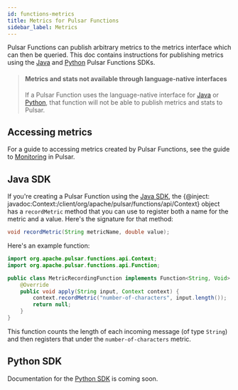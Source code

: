 ```yaml
---
id: functions-metrics
title: Metrics for Pulsar Functions
sidebar_label: Metrics
---
```


Pulsar Functions can publish arbitrary metrics to the metrics interface which can then be queried. This doc contains instructions for publishing metrics using the [Java](#java-sdk) and [Python](#python-sdk) Pulsar Functions SDKs.

> #### Metrics and stats not available through language-native interfaces
> If a Pulsar Function uses the language-native interface for [Java](functions-api.md#java-native) or [Python](#python-native), that function will not be able to publish metrics and stats to Pulsar.

## Accessing metrics

For a guide to accessing metrics created by Pulsar Functions, see the guide to [Monitoring](deploy-monitoring.md) in Pulsar.

## Java SDK

If you're creating a Pulsar Function using the [Java SDK](functions-api.md#java-sdk), the {@inject: javadoc:Context:/client/org/apache/pulsar/functions/api/Context} object has a `recordMetric` method that you can use to register both a name for the metric and a value. Here's the signature for that method:

```java
void recordMetric(String metricName, double value);
```

Here's an example function:

```java
import org.apache.pulsar.functions.api.Context;
import org.apache.pulsar.functions.api.Function;

public class MetricRecordingFunction implements Function<String, Void> {
    @Override
    public void apply(String input, Context context) {
        context.recordMetric("number-of-characters", input.length());
        return null;
    }
}
```

This function counts the length of each incoming message (of type `String`) and then registers that under the `number-of-characters` metric.

## Python SDK

Documentation for the [Python SDK](functions-api.md#python-sdk) is coming soon.
